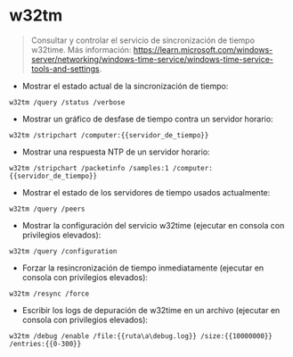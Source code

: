 # w32tm

> Consultar y controlar el servicio de sincronización de tiempo w32time.
> Más información: <https://learn.microsoft.com/windows-server/networking/windows-time-service/windows-time-service-tools-and-settings>.

- Mostrar el estado actual de la sincronización de tiempo:

`w32tm /query /status /verbose`

- Mostrar un gráfico de desfase de tiempo contra un servidor horario:

`w32tm /stripchart /computer:{{servidor_de_tiempo}}`

- Mostrar una respuesta NTP de un servidor horario:

`w32tm /stripchart /packetinfo /samples:1 /computer:{{servidor_de_tiempo}}`

- Mostrar el estado de los servidores de tiempo usados actualmente:

`w32tm /query /peers`

- Mostrar la configuración del servicio w32time (ejecutar en consola con privilegios elevados):

`w32tm /query /configuration`

- Forzar la resincronización de tiempo inmediatamente (ejecutar en consola con privilegios elevados):

`w32tm /resync /force`

- Escribir los logs de depuración de w32time en un archivo (ejecutar en consola con privilegios elevados):

`w32tm /debug /enable /file:{{ruta\a\debug.log}} /size:{{10000000}} /entries:{{0-300}}`
